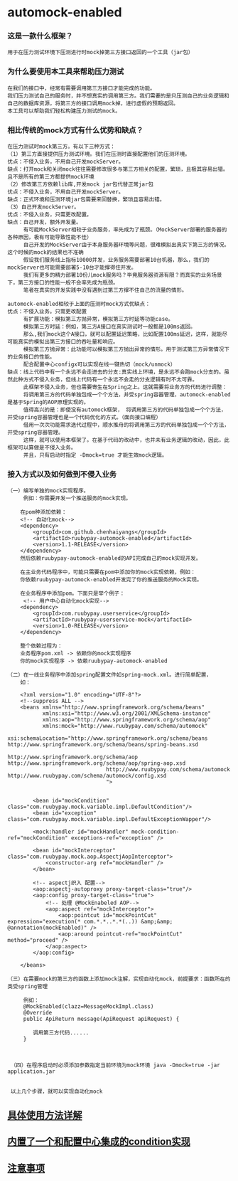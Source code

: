 # automock-enabled
    
### 这是一款什么框架？
    用于在压力测试环境下压测进行时mock掉第三方接口返回的一个工具（jar包）
### 为什么要使用本工具来帮助压力测试
    在我们的接口中，经常有需要调用第三方接口才能完成的功能。
    我们压力测试自己的服务时，并不想真实的调用第三方。我们需要的是只压测自己的业务逻辑和自己的数据库资源，将第三方的接口调用mock掉，进行虚假的预期返回。
    本工具可以帮助我们轻松构建压力测试的mock。
### 相比传统的mock方式有什么优势和缺点？
    在压力测试时mock第三方。有以下三种方式：
    （1）第三方直接提供压力测试环境。我们在压测时直接配置他们的压测环境。
    优点：不侵入业务，不用自己开发mockServer。
    缺点：打开mock和关闭mock往往需要修改很多与第三方相关的配置，繁琐，且极其容易出错。且不是所有的第三方都提供mock环境
    （2）修改第三方依赖lib库,开发mock jar包代替正常jar包
    优点：不侵入业务，不用自己开发mockServer。
    缺点：正式环境和压测环境jar包需要来回替换，繁琐且容易出错。
    （3）自己开发mockServer。
    优点：不侵入业务，只需更改配置。
    缺点：自己开发，额外开发量。
         有可能MockServer相较于业务服务，率先成为了瓶颈。（MockServer部署的服务器的各种原因，极有可能导致性能不佳）
         自己开发的MockServer由于本身服务器环境等问题，很难模拟出真实下第三方的情况。这个时候的mock的结果也不准确
         假设我们服务线上指标10000并发，业务服务需要部署10台机器，那么，我们的mockServer也可能需要部署5-10台才能撑得住并发。
         我们有更多的精力部署10份儿mock服务吗？毕竟服务器资源有限？而真实的业务场景下，第三方接口的性能一般不会率先成为瓶颈。
         笔者在真实的开发实践中没有遇到过第三方撑不住自己的流量的情形。
         
    automock-enabled相较于上面的压测时mock方式优缺点：
    优点：不侵入业务。只需更改配置
         有扩展功能：模拟第三方抛异常，模拟第三方时延等功能case。
         模拟第三方时延：例如，第三方A接口在真实测试时一般都是100ms返回。
         那么,我们mock这个A接口，就可以配置延迟策略，比如配置100ms延迟，这样，就能尽可能真实的模拟出第三方接口的吞吐量和响应。
         模拟第三方抛异常：此功能可以模拟第三方抛出异常的情形。用于测试第三方异常情况下的业务接口的性能。
         配合配置中心configx可以实现在线一键热切（mock/unmock）
    缺点：线上代码中有一个永远不会走进去的分支:真实线上环境，是永远不会跑mock分支的。虽然此种方式不侵入业务，但线上代码有一个永远不会走的分支逻辑有时不太可靠。
         此框架不侵入业务，但也需要寄生在Spring之上。这就需要将业务方的代码进行调整：
         将调用第三方的代码单独包成一个个方法，并受spring容器管理，automock-enabled是基于Spring的AOP原理实现的。
         值得高兴的是：即使没有automock框架， 将调用第三方的代码单独包成一个个方法，并受spring容器管理也是一个代码优化的方式。（面向接口编程）
         借用一次次功能需求迭代过程中，顺水推舟的将调用第三方的代码单独包成一个个方法，并受spring容器管理。
         这样，就可以使用本框架了。在基于代码的改动中，也并未有业务逻辑的改动，因此，此框架可以算做是不侵入业务。
         并且，只有启动时指定 -Dmock=true 才能生效mock逻辑。

### 接入方式以及如何做到不侵入业务
    
    （一）编写单独的mock实现程序。
         例如：你需要开发一个推送服务的mock实现。
    
        在pom种添加依赖：      
        <!-- 自动化mock-->
        <dependency>
            <groupId>com.github.chenhaiyangs</groupId>
            <artifactId>ruubypay-automock-enabled</artifactId>
            <version>1.1-RELEASE</version>
        </dependency>    
        然后依赖ruubypay-automock-enabled的API完成自己的mock实现开发。
    
        在主业务代码程序中，可能只需要在pom中添加你的mock实现依赖，例如：
        你依赖ruubypay-automock-enabled开发完了你的推送服务的Mock实现。
        
        在业务程序中添加pom。下面只是举个例子：
         <!-- 用户中心自动化mock实现-->
        <dependency>
            <groupId>com.ruubypay.userservice</groupId>     
            <artifactId>ruubypay-userservice-mock</artifactId> 
            <version>1.0-RELEASE</version>
        </dependency>  
    
        整个依赖过程为：
        业务程序pom.xml -> 依赖你的mock实现程序
        你的mock实现程序 -> 依赖ruubypay-automock-enabled
    
    （二）在一线业务程序中添加spring配置文件如spring-mock.xml。进行简单配置，
        如：
    
        <?xml version="1.0" encoding="UTF-8"?>
        <!--suppress ALL -->
        <beans xmlns="http://www.springframework.org/schema/beans"
               xmlns:xsi="http://www.w3.org/2001/XMLSchema-instance"
               xmlns:aop="http://www.springframework.org/schema/aop"
               xmlns:mock="http://www.ruubypay.com/schema/automock"
               xsi:schemaLocation="http://www.springframework.org/schema/beans http://www.springframework.org/schema/beans/spring-beans.xsd
                                   http://www.springframework.org/schema/aop http://www.springframework.org/schema/aop/spring-aop.xsd
                                   http://www.ruubypay.com/schema/automock http://www.ruubypay.com/schema/automock/config.xsd
                                   ">
        
        
            <bean id="mockCondition" class="com.ruubypay.mock.variable.impl.DefaultCondition"/>
            <bean id="exception" class="com.ruubypay.mock.variable.impl.DefaultExceptionWapper"/>
        
            <mock:handler id="mockHandler" mock-condition-ref="mockCondition" exceptions-ref="exception" />
        
            <bean id="mockInterceptor" class="com.ruubypay.mock.aop.AspectjAopInterceptor">
                <constructor-arg ref="mockHandler" />
            </bean>
        
            <!-- aspectj织入 配置-->
            <aop:aspectj-autoproxy proxy-target-class="true"/>
            <aop:config proxy-target-class="true">
                <!-- 处理 @MockEnabeled AOP-->
                <aop:aspect ref="mockInterceptor">
                    <aop:pointcut id="mockPointCut" expression="execution(* com.*.*..*.*(..)) &amp;&amp; @annotation(mockEnabled)" />
                    <aop:around pointcut-ref="mockPointCut" method="proceed" />
                </aop:aspect>
            </aop:config>
        
        </beans>
    
    （三）在需要mock的第三方的函数上添加mock注解，实现自动化mock，前提要求：函数所在的类受spring管理
        
         例如：
         @MockEnabled(clazz=MessageMockImpl.class)
         @Override
         public ApiReturn message(ApiRequest apiRequest) {
            
            调用第三方代码......
         }
    
    
    
     （四）在程序启动时必须添加参数指定当前环境为mock环境 java -Dmock=true -jar application.jar
     
     
     以上几个步骤，就可以实现自动化mock
     
## [具体使用方法详解](./doc/detail.md)
## [内置了一个和配置中心集成的condition实现](doc/config-cloud.md)
## [注意事项](./doc/needattention.md)